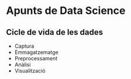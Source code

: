 # Apunts de Data Science

## Cicle de vida de les dades

* Captura
* Emmagatzematge
* Preprocessament
* Anàlisi
* Visualització